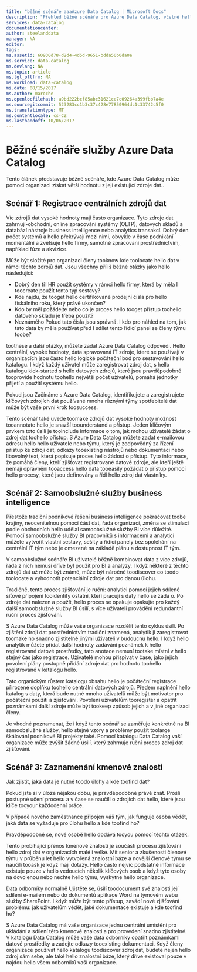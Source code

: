 ```yaml
---
title: "běžné scénáře aaaAzure Data Catalog | Microsoft Docs"
description: "Přehled běžné scénáře pro Azure Data Catalog, včetně hello registrace a zjišťování zdrojů dat vysoké hodnoty, povolení samoobslužné služby business intelligence a zaznamenávání stávajících znalostí o zdrojích dat a procesy."
services: data-catalog
documentationcenter: 
author: steelanddata
manager: NA
editor: 
tags: 
ms.assetid: 60930d78-d2d4-4d5d-9651-bdda50b0da0e
ms.service: data-catalog
ms.devlang: NA
ms.topic: article
ms.tgt_pltfrm: NA
ms.workload: data-catalog
ms.date: 08/15/2017
ms.author: maroche
ms.openlocfilehash: a9bd222bcf85abc31621ce7c09264a399fbb7a4e
ms.sourcegitcommit: 523283cc1b3c37c428e77850964dc1c33742c5f0
ms.translationtype: MT
ms.contentlocale: cs-CZ
ms.lasthandoff: 10/06/2017
---
```

# <a name="azure-data-catalog-common-scenarios"></a>Běžné scénáře služby Azure Data Catalog
Tento článek představuje běžné scénáře, kde Azure Data Catalog může pomoci organizaci získat větší hodnotu z její existující zdroje dat..

## <a name="scenario-1-registration-of-central-data-sources"></a>Scénář 1: Registrace centrálních zdrojů dat
Víc zdrojů dat vysoké hodnoty mají často organizace. Tyto zdroje dat zahrnují-obchodní, online zpracování systémy (OLTP), datových skladů a databází nástroje business intelligence nebo analytics transakcí. Dobrý den počet systémů a hello překrývají mezi nimi, obvykle v čase podnikání momentální a zvětšuje hello firmy, samotné zpracovaní prostřednictvím, například fúze a akvizice.

Může být složité pro organizaci členy tooknow kde toolocate hello dat v rámci těchto zdrojů dat. Jsou všechny příliš běžné otázky jako hello následující:

* Dobrý den tři HR použít systémy v rámci hello firmy, která by měla I toocreate použít tento typ sestavy?
* Kde najdu, že tooget hello certifikované prodejní čísla pro hello fiskálního roku, který právě ukončen?
* Kdo by měl požádejte nebo co je proces hello tooget přístup toohello datového skladu je třeba použít?
* Neznámého Pokud tato čísla jsou správná. I kdo pro náhled na tom, jak tato data by měla používat před I sdílet tento řídicí panel se členy týmu toobe?

toothese a další otázky, můžete zadat Azure Data Catalog odpovědi. Hello centrální, vysoké hodnoty, data spravovaná IT zdroje, které se používají v organizacích jsou často hello logické počáteční bod pro sestavování hello katalogu. I když každý uživatel může zaregistrovat zdroj dat, s hello katalogu kick-started s hello datových zdrojů, které jsou pravděpodobně tooprovide hodnotu toohello největší počet uživatelů, pomáhá jednotky přijetí a použití systému hello. 

Pokud jsou Začínáme s Azure Data Catalog, identifikujete a zaregistrujete klíčových zdrojích dat používané mnoha různými týmy spotřebitelé dat může být vaše první krok toosuccess.

Tento scénář také uvede toomake zdrojů dat vysoké hodnoty možnost tooannotate hello je snazší toounderstand a přístup. Jeden klíčovým prvkem toto úsilí je tooinclude informace o tom, jak mohou uživatelé žádat o zdroj dat toohello přístup. S Azure Data Catalog můžete zadat e-mailovou adresu hello hello uživatele nebo týmu, který je zodpovědný za řízení přístup ke zdroji dat, odkazy tooexisting nástrojů nebo dokumentaci nebo libovolný text, která popisuje proces hello žádost o přístup. Tyto informace, že pomáhá členy, kteří zjišťovat registrované datové zdroje, ale kteří ještě nemají oprávnění tooaccess hello data tooeasily požádat o přístup pomocí hello procesy, které jsou definovány a řídí hello zdroj dat vlastníky.

## <a name="scenario-2-self-service-business-intelligence"></a>Scénář 2: Samoobslužné služby business intelligence
Přestože tradiční podnikové řešení business intelligence pokračovat toobe krajiny, neocenitelnou pomocí část dat, řada organizací, změna se stimulací podle obchodních hello udělal samoobslužné služby BI více důležité. Pomocí samoobslužné služby BI pracovníků s informacemi a analytici můžete vytvořit vlastní sestavy, sešity a řídicí panely bez spoléhání na centrální IT tým nebo je omezené na základě plánu a dostupnost IT tým.

V samoobslužné scénáře BI uživatelé běžně kombinovat data z více zdrojů, řada z nich nemusí dříve byl použit pro BI a analýzy. I když některé z těchto zdrojů dat už může být známé, může být náročné toodiscover co toodo toolocate a vyhodnotit potenciální zdroje dat pro danou úlohu.

Tradičně, tento proces zjišťování je ruční: analytici pomocí jejich sdílené síťové připojení tooidentify ostatní, kteří pracují s daty hello se žádá o. Po zdroje dat nalezen a použít, hello proces se opakuje opakujte pro každý další samoobslužné služby BI úsilí, s více uživateli provádění redundantní ruční proces zjišťování.

S Azure Data Catalog může vaše organizace rozdělit tento cyklus úsilí. Po zjištění zdroji dat prostřednictvím tradiční znamená, analytik ji zaregistrovat toomake ho snadno zjistitelné jinými uživateli v budoucnu hello. I když hello analytik můžete přidat další hodnoty zadávání poznámek k hello registrované datové prostředky, tato anotace nemusí tootake místní v hello stejný čas jako registrace. Uživatelé mohou přispívat v čase, jako jejich povolení plány postupně přidání zdroje dat pro hodnotu toohello registrované v katalogu hello.

Tato organickým růstem katalogu obsahu hello je počáteční registrace přirozené doplňku toohello centrální datových zdrojů. Předem naplnění hello katalog s daty, která bude nutné mnoho uživatelů může být motivator pro počáteční použití a zjišťování. Povolení uživatelům tooregister a opatřit poznámkami další zdroje může být tookeep způsob jejich a v jiné organizaci členy.

Je vhodné poznamenat, že i když tento scénář se zaměřuje konkrétně na BI samoobslužné služby, hello stejné vzory a problémy použít toolarge škálování podnikové BI projekty také. Pomocí katalogu Data Catalog vaší organizace může zvýšit žádné úsilí, který zahrnuje ruční proces zdroj dat zjišťování.

## <a name="scenario-3-capturing-tribal-knowledge"></a>Scénář 3: Zaznamenání kmenové znalosti
Jak zjistit, jaká data je nutné toodo úlohy a kde toofind dat?

Pokud jste si v úloze nějakou dobu, je pravděpodobně právě znát. Prošli postupné učení procesu a v čase se naučili o zdrojích dat hello, které jsou klíče tooyour každodenní práce.

V případě nového zaměstnance připojen váš tým, jak funguje osoba vědět, jaká data se vyžaduje pro úlohu hello a kde toofind ho?

Pravděpodobné se, nové osobě hello dodává tooyou pomocí těchto otázek.

Tento probíhající přenos kmenové znalosti je součástí procesu zjišťování hello zdroj dat v organizacích malé i velké. Mít senior a zkušenosti členové týmu v průběhu let hello vytvořená znalostní báze a novější členové týmu se naučili tooask je když mají dotazy. Hello často nejvíc podstatné informace existuje pouze v hello vedoucích několik klíčových osob a když tyto osoby na dovolenou nebo nechte hello týmu, vyskytne hello organizace.

Data odborníky normálně Ujistěte se, úsilí toodocument své znalosti její sdílení e-mailem nebo do dokumentů aplikace Word na týmovém webu služby SharePoint. I když může být tento přístup, zavádí nové zjišťování problému: jak uživatelům vědět, jaké dokumentace existuje a kde toofind ho?

S Azure Data Catalog má vaše organizace jednu centrální umístění pro ukládání a sdílení této kmenové znalosti a pro provedení snadno zjistitelné. V katalogu Data Catalog může vaše data odborníky opatřit poznámkami datové prostředky a zadejte odkazy tooexisting dokumentaci. Když členy organizace používat hello katalogu toodiscover zdroj dat, budete nejen hello zdroj sám sebe, ale také hello znalostní báze, který dříve existoval pouze v najdou hello všem odborníků vaší organizace.
